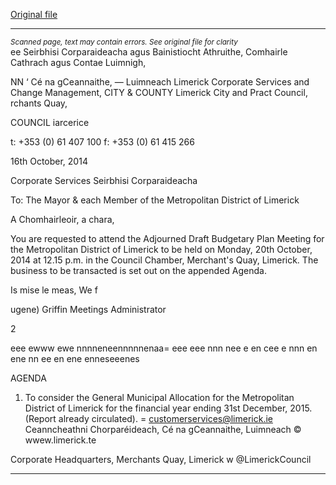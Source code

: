 [Original file](https://www.limerick.ie/sites/default/files/media/documents/2017-07/agenda_for_adjourned_draft_budgetary_plan_meeting_for_metropolitan_district_-_20th_october_2014.pdf)

---
*<small>Scanned page, text may contain errors. See original file for clarity</small>*  
ee Seirbhisi Corparaideacha agus Bainistiocht Athruithe,
Comhairle Cathrach agus Contae Luimnigh,

NN ‘ Cé na gCeannaithe,
— Luimneach
Limerick Corporate Services and Change Management,
CITY & COUNTY Limerick City and Pract Council,
rchants Quay,

COUNCIL iarcerice

t: +353 (0) 61 407 100
f: +353 (0) 61 415 266

16th October, 2014

Corporate Services
Seirbhisi Corparaideacha

To: The Mayor & each Member of the Metropolitan District of
Limerick

A Chomhairleoir, a chara,

You are requested to attend the Adjourned Draft Budgetary Plan Meeting for the
Metropolitan District of Limerick to be held on Monday, 20th October, 2014 at 12.15 p.m. in
the Council Chamber, Merchant's Quay, Limerick. The business to be transacted is set out
on the appended Agenda.

Is mise le meas,
We f

ugene) Griffin
Meetings Administrator

2

eee ewww ewe nnnneneennnnnenaa= eee eee nnn nee e en cee e nnn en ene nn ee en ene enneseeenes

AGENDA
1. To consider the General Municipal Allocation for the Metropolitan District of Limerick
for the financial year ending 31st December, 2015.
(Report already circulated).
= customerservices@limerick.ie
Ceanncheathni Chorparéideach, Cé na gCeannaithe, Luimneach © wwew.limerick.te

Corporate Headquarters, Merchants Quay, Limerick w @LimerickCouncil


---
